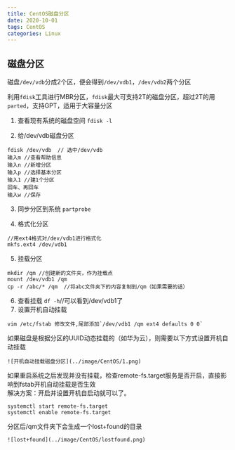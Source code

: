 ```yaml
---
title: CentOS磁盘分区
date: 2020-10-01
tags: CentOS
categories: Linux
---
```

## 磁盘分区

磁盘`/dev/vdb`分成2个区，便会得到`/dev/vdb1`，`/dev/vdb2`两个分区

利用`fdisk`工具进行MBR分区，`fdisk`最大可支持2T的磁盘分区，超过2T的用`parted`，支持GPT，适用于大容量分区

1. 查看现有系统的磁盘空间
    `fdisk -l`

2. 给/dev/vdb磁盘分区
  ```
  fdisk /dev/vdb  // 选中/dev/vdb
  输入m //查看帮助信息
  输入n //新增分区
  输入p //选择基本分区
  输入1 //建1个分区
  回车、再回车
  输入w //保存
  ```
3. 同步分区到系统
    `partprobe`

4. 格式化分区
```
//用ext4格式对/dev/vdb1进行格式化
mkfs.ext4 /dev/vdb1
```
5. 挂载分区
```
mkdir /qm //创建新的文件夹，作为挂载点
mount /dev/vdb1 /qm
cp -r /abc/* /qm  //将abc文件夹下的内容复制到/qm（如果需要的话）
```
6. 查看挂载
`df -h`//可以看到/dev/vdb1了
7. 设置开机自动挂载
```
vim /etc/fstab 修改文件,尾部添加`/dev/vdb1 /qm ext4 defaults 0 0`
```
如果磁盘是根据分区的UUID动态挂载的（如华为云），则需要以下方式设置开机自动挂载

`![开机自动挂载磁盘分区](../image/CentOS/1.png)`



如果重启系统之后发现并没有挂载，检查remote-fs.target服务是否开启，直接影响到fstab开机自动挂载是否生效  
解决方案：开启并设置开机自启动就可以了。

```
systemctl start remote-fs.target
systemctl enable remote-fs.target
```



分区后/qm文件夹下会生成一个lost+found的目录

`![lost+found](../image/CentOS/lostfound.png)`

















